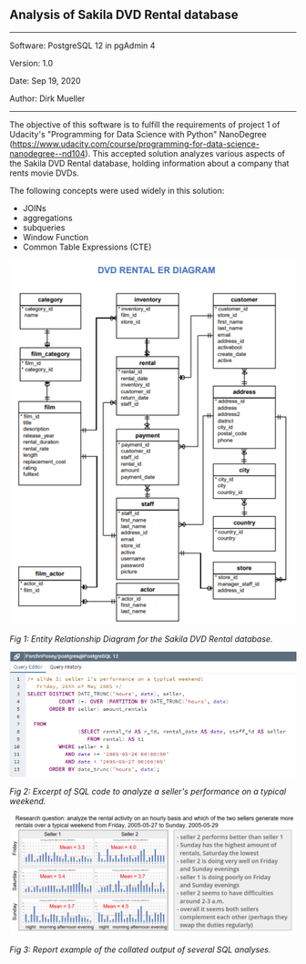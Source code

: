 ## Analysis of Sakila DVD Rental database
**********************************************
Software:		PostgreSQL 12 in pgAdmin 4

Version:    	1.0

Date: 			Sep 19, 2020

Author:			Dirk Mueller
**********************************************
The objective of this software is to fulfill the requirements of project 1 of Udacity's "Programming for Data Science with Python" NanoDegree (https://www.udacity.com/course/programming-for-data-science-nanodegree--nd104). This accepted solution analyzes various aspects of the Sakila DVD Rental database, holding information about a company that rents movie DVDs.

The following concepts were used widely in this solution:

- JOINs
- aggregations
- subqueries
- Window Function
- Common Table Expressions (CTE)

![](https://github.com/DirkMueller8/sql_rental_dvd/blob/master/ER_diagram.png)

*Fig 1: Entity Relationship Diagram for the Sakila DVD Rental database.*

![](https://github.com/DirkMueller8/sql_rental_dvd/blob/master/snapshot_SQL_query.png)

*Fig 2: Excerpt of SQL code to analyze a seller's performance on a typical weekend.*

![](https://github.com/DirkMueller8/sql_rental_dvd/blob/master/snapshot_results.png)

*Fig 3: Report example of the collated output of several SQL analyses.*